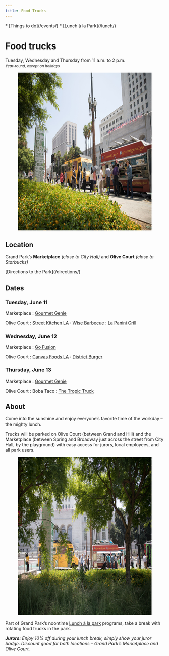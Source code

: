 ```yaml
---
title: Food Trucks
---
```


<nav markdown="1">
* [Things to do](/events/)
* [Lunch à la Park](/lunch/)
</nav>

# Food trucks

Tuesday, Wednesday and Thursday from <time datetime="11:00">11 a.m.</time> to <time datetime="14:00">2 p.m.</time><br />
_<small>Year-round, except on holidays</small>_


<figure>
  <img src="/uploads/food-trucks-4.jpg" alt="Food Truck" height="500" />
</figure>


## Location

Grand Park’s **Marketplace** _(close to City Hall)_ and **Olive Court** _(close to Starbucks)_

<p class="action" markdown="1">
[Directions to the Park](/directions/)
</p>


## Dates


### Tuesday, June 11

Marketplace
: [Gourmet Genie](http://www.gourmetgenietogo.com/)

Olive Court
: [Street Kitchen LA](http://www.streetkitchenla.com/)
: [Wise Barbecue](https://wisebarbecue.com/)
: [La Panini Grill](http://www.lapaninigrill.com/)

<!--

: [Angry Pig](https://www.yelp.com/biz/angry-pig-los-angeles)

-->


### Wednesday, June 12

Marketplace
: [Go Fusion](https://www.facebook.com/Go-Fusion-N-Grill-872969412717755/)

<!--

: [Chanchos](http://www.chanchostacos.com/menu/main-dishes.htm)

-->

Olive Court
: [Canvas Foods LA](https://www.canvasfoodsla.com/)
: [District Burger](https://www.facebook.com/districtburgerla/)



### Thursday, June 13

Marketplace
: [Gourmet Genie](http://www.gourmetgenietogo.com/)

Olive Court
: Boba Taco
: [The Tropic Truck](http://www.thetropictruck.com/)


## About

Come into the sunshine and enjoy everyone’s favorite time of the workday – the mighty lunch.

Trucks will be parked on Olive Court (between Grand and Hill) and the Marketplace (between Spring and Broadway just across the street from City Hall, by the playground) with easy access for jurors, local employees, and all park users.

<figure>
  <img src="/uploads/food-trucks-3.jpg" alt="Food Truck" height="500" />
</figure>

Part of Grand Park’s noontime [Lunch à la park](/lunch/) programs, take a break with rotating food trucks in the park.

_**Jurors:** Enjoy 10% off during your lunch break, simply show your juror badge. Discount good for both locations – Grand Park’s Marketplace and Olive Court._


